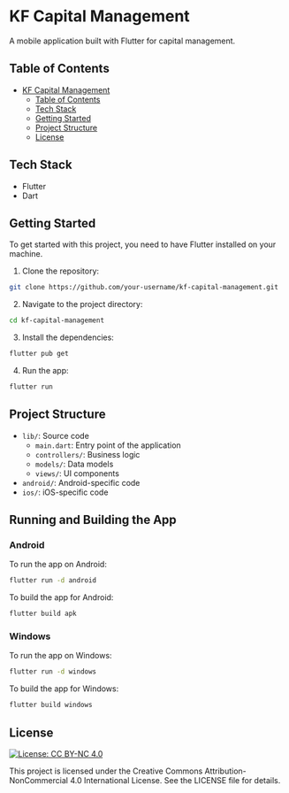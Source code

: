 # KF Capital Management

A mobile application built with Flutter for capital management.

## Table of Contents

- [KF Capital Management](#kf-capital-management)
  - [Table of Contents](#table-of-contents)
  - [Tech Stack](#tech-stack)
  - [Getting Started](#getting-started)
  - [Project Structure](#project-structure)
  - [License](#license)

## Tech Stack

- Flutter
- Dart

## Getting Started

To get started with this project, you need to have Flutter installed on your machine.

1.  Clone the repository:

```bash
git clone https://github.com/your-username/kf-capital-management.git
```

2.  Navigate to the project directory:

```bash
cd kf-capital-management
```

3.  Install the dependencies:

```bash
flutter pub get
```

4.  Run the app:

```bash
flutter run
```

## Project Structure

-   `lib/`: Source code
    -   `main.dart`: Entry point of the application
    -   `controllers/`: Business logic
    -   `models/`: Data models
    -   `views/`: UI components
-   `android/`: Android-specific code
-   `ios/`: iOS-specific code

## Running and Building the App

### Android

To run the app on Android:

```bash
flutter run -d android
```

To build the app for Android:

```bash
flutter build apk
```

### Windows

To run the app on Windows:

```bash
flutter run -d windows
```

To build the app for Windows:

```bash
flutter build windows
```

## License

[![License: CC BY-NC 4.0](https://img.shields.io/badge/License-CC%20BY--NC%204.0-lightgrey.svg)](https://creativecommons.org/licenses/by-nc/4.0/)

This project is licensed under the Creative Commons Attribution-NonCommercial 4.0 International License. See the LICENSE file for details.
